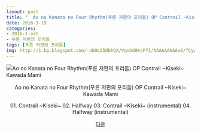 ```yaml
---
layout: post
title: "  Ao no Kanata no Four Rhythm(푸른 저편의 포리듬) OP Contrail ~Kiseki~ Kawada Mami"
date: 2016-3-19
categories:
- 2016-1-ost
- 푸른 저편의 포리듬
tags: [푸른 저편의 포리듬]
img: http://1.bp.blogspot.com/-aDOLS5DbhQA/VqeOd0KsP7I/AAAAAAAAAv8/fCyw9mfZACw/
---
```

<img class="aligncenter" src="http://1.bp.blogspot.com/-aDOLS5DbhQA/VqeOd0KsP7I/AAAAAAAAAv8/fCyw9mfZACw/" alt="Ao no Kanata no Four Rhythm(푸른 저편의 포리듬) OP Contrail ~Kiseki~ Kawada Mami" />
<p style="text-align: center;">Ao no Kanata no Four Rhythm(푸른 저편의 포리듬) OP Contrail ~Kiseki~ Kawada Mami</p>
<p style="text-align: center;">01. Contrail ~Kiseki~
02. Halfway
03. Contrail ~Kiseki~ (instrumental)
04. Halfway (instrumental)</p>
<p style="text-align: center;"><a href="http://www.mediafire.com/download/illmrc2cx61crl2/%5BMoeni%5D_Ao_no_Kanata_no_Four_Rhythm_OP_Contrail_%7EKiseki%7E_Kawada_Mami.zip" target="_blank">다운</a></p>